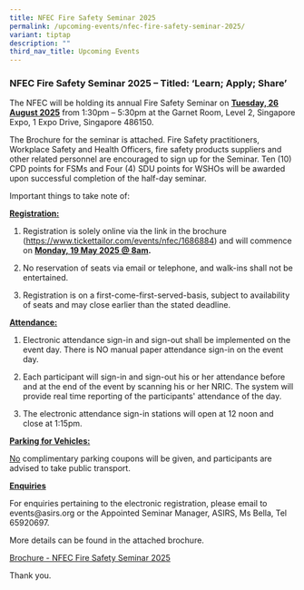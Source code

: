 ```yaml
---
title: NFEC Fire Safety Seminar 2025
permalink: /upcoming-events/nfec-fire-safety-seminar-2025/
variant: tiptap
description: ""
third_nav_title: Upcoming Events
---
```

<h3>NFEC Fire Safety Seminar 2025 – Titled: ‘Learn; Apply; Share’</h3>
<p>The NFEC will be holding its annual Fire Safety Seminar on <strong><u>Tuesday, 26 August 2025</u></strong> from
1:30pm – 5:30pm at the Garnet Room, Level 2, Singapore Expo, 1 Expo Drive,
Singapore 486150.</p>
<p>The Brochure for the seminar is attached. Fire Safety practitioners, Workplace
Safety and Health Officers, fire safety products suppliers and other related
personnel are encouraged to sign up for the&nbsp;Seminar. Ten (10) CPD
points for FSMs and Four (4) SDU points for WSHOs will be awarded upon
successful completion of the half-day seminar.</p>
<p>Important things to take note of:</p>
<p><strong><u>Registration:</u></strong>
</p>
<ol data-tight="true" class="tight">
<li>
<p>Registration is solely online via the link in the brochure (<a href="https://www.tickettailor.com/events/nfec/1686884" rel="noopener noreferrer nofollow" target="_blank">https://www.tickettailor.com/events/nfec/1686884</a>)
and will commence on <strong><u>Monday, 19 May 2025 @ 8am</u>.</strong>
</p>
</li>
<li>
<p>No reservation of seats via email or telephone, and walk-ins shall not
be entertained.</p>
</li>
<li>
<p>Registration is on a first-come-first-served-basis, subject to availability
of seats and may close earlier than the stated deadline.</p>
</li>
</ol>
<p><strong><u>Attendance:</u></strong>
</p>
<ol data-tight="true" class="tight">
<li>
<p>Electronic attendance sign-in and sign-out shall be implemented on the
event day. There is NO manual paper attendance sign-in on the event day.</p>
</li>
<li>
<p>Each participant will sign-in and sign-out his or her attendance before
and at the end of the event by scanning his or her NRIC. The system will
provide real time reporting of the participants' attendance of the day.</p>
</li>
<li>
<p>The electronic attendance sign-in stations will open at 12 noon and close
at 1:15pm.</p>
</li>
</ol>
<p><strong><u>Parking for Vehicles:</u></strong>
</p>
<p><u>No</u> complimentary parking coupons will be given, and participants
are advised to take public transport.</p>
<p><strong><u>Enquiries</u></strong>
</p>
<p>For enquiries pertaining to the electronic registration, please email
to <a rel="noopener noreferrer nofollow" target="_blank">events@asirs.org</a> or
the Appointed Seminar Manager, ASIRS, Ms Bella, Tel 65920697.</p>
<p>More details can be found in the attached brochure.</p>
<p><a href="/files/Brochure___NFEC_FIRE_SAFETY_SEMINAR_2024.pdf" rel="noopener noreferrer nofollow" target="_blank">Brochure - NFEC Fire Safety Seminar 2025</a>
</p>
<p>Thank you.</p>
<p>&nbsp;</p>